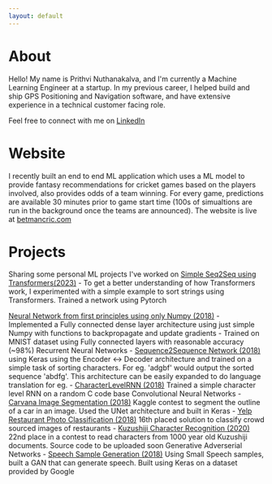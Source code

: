 ```yaml
---
layout: default
---
```


# About

Hello! My name is Prithvi Nuthanakalva, and I'm currently a Machine Learning Engineer at a startup. In my previous career, I helped build and ship GPS Positioning and Navigation software, and have extensive experience in a technical customer facing role. 

Feel free to connect with me on [LinkedIn](https://www.linkedin.com/in/pnuthanakalva/)

# Website

I recently built an end to end ML application which uses a ML model to provide fantasy recommendations for cricket games based on the players involved, also provides odds of a team winning. For every game, predictions are available 30 minutes prior to game start time (100s of simualtions are run in the background once the teams are announced). The website is live at [betmancric.com](https://betmancric.com)


# Projects

Sharing some personal ML projects I've worked on
[Simple Seq2Seq using Transformers(2023)](https://github.com/prith189/DeepLearning/blob/master/TransformerSeq2Seq/TransformerSorting.ipynb)
      - To get a better understanding of how Transformers work, I experimented with a simple example to sort strings using Transformers. Trained a network using Pytorch 

[Neural Network from first principles using only Numpy (2018)](https://github.com/prith189/DeepLearningShowcase/tree/master/FirstPrinciples)
      - Implemented a Fully connected dense layer architecture using just simple Numpy with functions to backpropagate and update gradients 
      - Trained on MNIST dataset using Fully connected layers with reasonable accuracy (~98%)
Recurrent Neural Networks
      - [Sequence2Sequence Network (2018)](https://github.com/prith189/DeepLearning/tree/master/Seq2Seq) using Keras using the Encoder <-> Decoder architecture and trained on a simple task of sorting characters. For eg. 'adgbf' would output the sorted sequence 'abdfg'. This architecture can be easily expanded to do language translation for eg.
      - [CharacterLevelRNN (2018)](https://github.com/prith189/DeepLearningShowcase/tree/master/RecurrentNetwork) Trained a simple character level RNN on a random C code base
Convolutional Neural Networks
      - [Carvana Image Segmentation (2018)](https://github.com/prith189/DeepLearning/tree/master/Image_Segmentation) Kaggle contest to segment the outline of a car in an image. Used the UNet architecture and built in Keras
      - [Yelp Restaurant Photo Classification (2018)](https://github.com/prith189/Yelp_Restaurant_Photo_Classification) 16th placed solution to classify crowd sourced images of restaurants
      - [Kuzushiji Character Recognition (2020)](https://github.com/prith189/DeepLearning/tree/master/Kuzushiji) 22nd place in a contest to read characters from 1000 year old Kuzushiji documents. Source code to be uploaded soon
Generative Adverserial Networks
      - [Speech Sample Generation (2018)](https://github.com/prith189/DeepLearning/tree/master/Speech_GAN) Using Small Speech samples, built a GAN that can generate speech. Built using Keras on a dataset provided by Google

